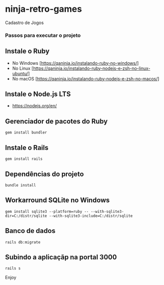 # ninja-retro-games

Cadastro de Jogos


### Passos para executar o projeto

## Instale o Ruby

* No Windows [https://qaninja.io/instalando-ruby-no-windows/]
* No Linux [https://qaninja.io/instalando-ruby-nodejs-e-zsh-no-linux-ubuntu/]
* No macOS [https://qaninja.io/instalando-ruby-nodejs-e-zsh-no-macos/]

## Instale o Node.js LTS

* https://nodejs.org/en/

## Gerenciador de pacotes do Ruby

`
gem install bundler
`

## Instale o Rails

`
gem install rails
`

## Dependências do projeto

`
bundle install
`

## Workarround SQLite no Windows

`
gem install sqlite3 --platform=ruby -- --with-sqlite3-dir=C:/distr/sqlite --with-sqlite3-include=C:/distr/sqlite
`

## Banco de dados

`
rails db:migrate
`

## Subindo a aplicaçãp na portal 3000

`
rails s
`

Enjoy
